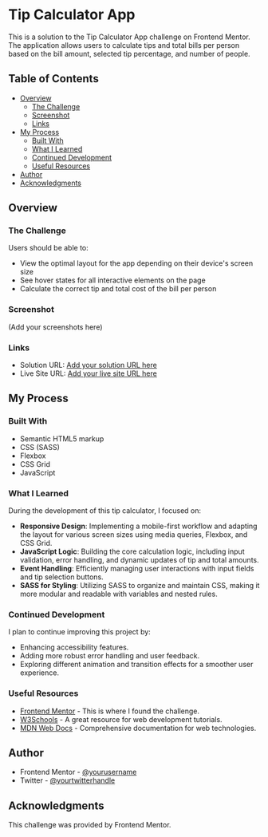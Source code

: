 # Tip Calculator App

This is a solution to the Tip Calculator App challenge on Frontend Mentor. The application allows users to calculate tips and total bills per person based on the bill amount, selected tip percentage, and number of people.

## Table of Contents

- [Overview](#overview)
  - [The Challenge](#the-challenge)
  - [Screenshot](#screenshot)
  - [Links](#links)
- [My Process](#my-process)
  - [Built With](#built-with)
  - [What I Learned](#what-i-learned)
  - [Continued Development](#continued-development)
  - [Useful Resources](#useful-resources)
- [Author](#author)
- [Acknowledgments](#acknowledgments)

## Overview

### The Challenge

Users should be able to:

- View the optimal layout for the app depending on their device's screen size
- See hover states for all interactive elements on the page
- Calculate the correct tip and total cost of the bill per person

### Screenshot

(Add your screenshots here)

### Links

- Solution URL: [Add your solution URL here](https://your-solution-url.com)
- Live Site URL: [Add your live site URL here](https://your-live-site-url.com)

## My Process

### Built With

- Semantic HTML5 markup
- CSS (SASS)
- Flexbox
- CSS Grid
- JavaScript

### What I Learned

During the development of this tip calculator, I focused on:

- **Responsive Design**: Implementing a mobile-first workflow and adapting the layout for various screen sizes using media queries, Flexbox, and CSS Grid.
- **JavaScript Logic**: Building the core calculation logic, including input validation, error handling, and dynamic updates of tip and total amounts.
- **Event Handling**: Efficiently managing user interactions with input fields and tip selection buttons.
- **SASS for Styling**: Utilizing SASS to organize and maintain CSS, making it more modular and readable with variables and nested rules.

### Continued Development

I plan to continue improving this project by:

- Enhancing accessibility features.
- Adding more robust error handling and user feedback.
- Exploring different animation and transition effects for a smoother user experience.

### Useful Resources

- [Frontend Mentor](https://www.frontendmentor.io) - This is where I found the challenge.
- [W3Schools](https://www.w3schools.com) - A great resource for web development tutorials.
- [MDN Web Docs](https://developer.mozilla.org) - Comprehensive documentation for web technologies.

## Author

- Frontend Mentor - [@yourusername](https://www.frontendmentor.io/profile/yourusername)
- Twitter - [@yourtwitterhandle](https://www.twitter.com/yourtwitterhandle)

## Acknowledgments

This challenge was provided by Frontend Mentor.
